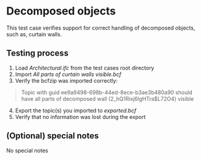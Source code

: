 # Decomposed objects

This test case verifies support for correct handling of decomposed objects, such as, curtain walls.

## Testing process

1. Load _Architectural.ifc_ from the test cases root directory
2. Import _All parts of curtain walls visible.bcf_
3. Verify the bcfzip was imported correctly:

> Topic with guid ee9a9498-698b-44ed-8ece-b3ae3b480a90 should have all parts of decomposed wall (2_hQ1Rixj6lgHTra$L72O4) visible 

4. Export the topic(s) you imported to _exported.bcf_
5. Verify that no information was lost during the export

## (Optional) special notes

No special notes 

